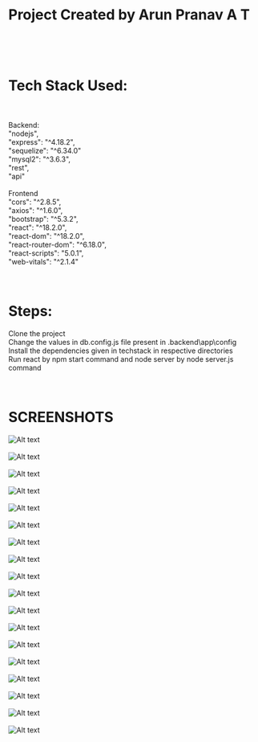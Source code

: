 # Project Created by Arun Pranav A T<br><br><br>
# Tech Stack Used:<br><br>
Backend:<br>
"nodejs",<br>
"express": "^4.18.2",<br>
"sequelize": "^6.34.0"<br>
"mysql2": "^3.6.3",<br>
"rest",<br>
"api"<br><br>
Frontend<br>
"cors": "^2.8.5",<br>
"axios": "^1.6.0",<br>
"bootstrap": "^5.3.2",<br>
"react": "^18.2.0",<br>
"react-dom": "^18.2.0",<br>
"react-router-dom": "^6.18.0",<br>
"react-scripts": "5.0.1",<br>
"web-vitals": "^2.1.4"<br><br><br>
# Steps:<br>  
Clone the project<br>
Change the values in db.config.js file present in .backend\app\config<br>
Install the dependencies given in techstack in respective directories<br>
Run react by npm start command and node server by node server.js command<br><br><br>
# SCREENSHOTS
![Alt text](<Screenshot 2023-11-05 173138.png>) <br><br>
![Alt text](<Screenshot 2023-11-05 173151.png>) <br><br>
![Alt text](<Screenshot 2023-11-05 173509.png>) <br><br>
![Alt text](<Screenshot 2023-11-05 173554.png>) <br><br>
![Alt text](<Screenshot 2023-11-05 173643.png>) <br><br>
![Alt text](<Screenshot 2023-11-05 173651.png>) <br><br>
![Alt text](<Screenshot 2023-11-05 173707.png>) <br><br>
![Alt text](<Screenshot 2023-11-05 173730.png>) <br><br>
![Alt text](<Screenshot 2023-11-05 173741.png>) <br><br>
![Alt text](<Screenshot 2023-11-05 173750.png>) <br><br>
![Alt text](<Screenshot 2023-11-05 173813.png>) <br><br>
![Alt text](<Screenshot 2023-11-05 173836.png>) <br><br>
![Alt text](<Screenshot 2023-11-05 173846.png>) <br><br>
![Alt text](<Screenshot 2023-11-05 173921.png>) <br><br>
![Alt text](<Screenshot 2023-11-05 173939.png>) <br><br>
![Alt text](<Screenshot 2023-11-05 173945.png>) <br><br>
![Alt text](<Screenshot 2023-11-05 173958.png>) <br><br>
![Alt text](<Screenshot 2023-11-05 174019.png>) <br><br>
    